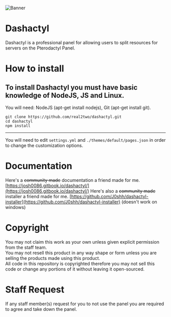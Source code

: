 ![Banner](https://media.discordapp.net/attachments/706970617471303761/768606122147708968/pterodactyl-panel.png)
# Dashactyl
Dashactyl is a professional panel for allowing users to split resources for servers on the Pterodactyl Panel.  
# How to install
To install Dashactyl you must have basic knowledge of NodeJS, JS and Linux.  
---  
You will need: NodeJS (apt-get install nodejs), Git (apt-get install git).
```
git clone https://github.com/real2two/dashactyl.git
cd dashactyl
npm install
```
---  
You will need to edit `settings.yml` and `./themes/default/pages.json` in order to change the customization options.
# Documentation
Here's a ~~community made~~ documentation a friend made for me. [https://josh0086.gitbook.io/dashactyl/](https://josh0086.gitbook.io/dashactyl/)
Here's also a ~~community made~~ installer a friend made for me. [https://github.com/J0shh/dashactyl-installer](https://github.com/J0shh/dashactyl-installer) (doesn't work on windows)
# Copyright
You may not claim this work as your own unless given explicit permission from the staff team.  
You may not resell this product in any way shape or form unless you are selling the products made using this product.  
All code in this repository is copyrighted therefore you may not sell this code or change any portions of it without leaving it open-sourced.  
# Staff Request
If any staff member(s) request for you to not use the panel you are required to agree and take down the panel.  
